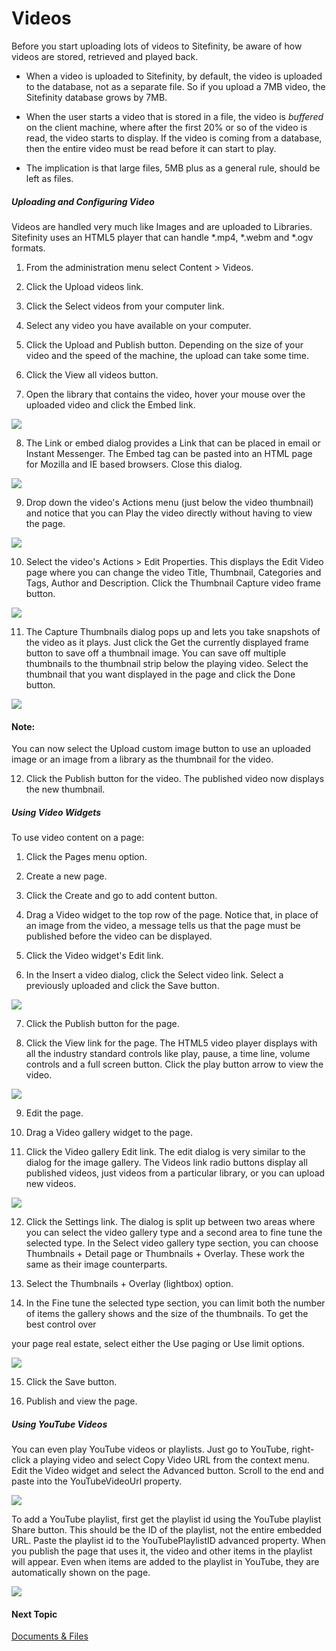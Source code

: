 Videos
======

Before you start uploading lots of videos to Sitefinity, be aware of
how videos are stored, retrieved and played back.

-   When a video is uploaded to Sitefinity, by default, the video is
    uploaded to the database, not as a separate file. So if you upload a
    7MB video, the Sitefinity database grows by 7MB.

-   When the user starts a video that is stored in a file, the video is
    *buffered* on the client machine, where after the first 20% or so of
    the video is read, the video starts to display. If the video is
    coming from a database, then the entire video must be read before it
    can start to play.

-   The implication is that large files, 5MB plus as a general rule,
    should be left as files.

##### Uploading and Configuring Video

Videos are handled very much like Images and are uploaded to
Libraries. Sitefinity uses an HTML5 player that can handle \*.mp4,
\*.webm and \*.ogv formats.

1.  From the administration menu select Content \> Videos.

2.  Click the Upload videos link.

3.  Click the Select videos from your computer link.

4.  Select any video you have available on your computer.

5.  Click the Upload and Publish button. Depending on the size of your
    video and the speed of the machine, the upload can take some time.

6.  Click the View all videos button.

7.  Open the library that contains the video, hover your mouse over the
    uploaded video and click the Embed link.

![](../media/image197.jpeg)

8.  The Link or embed dialog provides a Link that can be placed in email
    or Instant Messenger. The Embed tag can be pasted into an HTML page
    for Mozilla and IE based browsers. Close this dialog.

![](../media/image199.png)

9.  Drop down the video\'s Actions menu (just below the video thumbnail)
    and notice that you can Play the video directly without having to
    view the page.

![](../media/image201.png)

10. Select the video\'s Actions \> Edit Properties. This displays the
    Edit Video page where you can change the video Title, Thumbnail,
    Categories and Tags, Author and Description. Click the Thumbnail
    Capture video frame button.

![](../media/image203.jpeg)

11. The Capture Thumbnails dialog pops up and lets you take snapshots of
    the video as it plays. Just click the Get the currently displayed
    frame button to save off a thumbnail image. You can save off
    multiple thumbnails to the thumbnail strip below the playing video.
    Select the thumbnail that you want displayed in the page and click
    the Done button.

![](../media/image205.jpeg)

#### Note: 
You can now select the Upload custom image button to use an
uploaded image or an image from a library as the thumbnail for the
video.

12. Click the Publish button for the video. The published video now
    displays the new thumbnail.

##### Using Video Widgets

To use video content on a page:

1.  Click the Pages menu option.

2.  Create a new page.

3.  Click the Create and go to add content button.

4.  Drag a Video widget to the top row of the page. Notice that, in
    place of an image from the video, a message tells us that the page
    must be published before the video can be displayed.

5.  Click the Video widget\'s Edit link.

6.  In the Insert a video dialog, click the Select video link. Select a
    previously uploaded and click the Save button.

![](../media/image207.png)

7.  Click the Publish button for the page.

8.  Click the View link for the page. The HTML5 video player displays
    with all the industry standard controls like play, pause, a time
    line, volume controls and a full screen button. Click the play
    button arrow to view the video.

![](../media/image208.jpeg)

9.  Edit the page.

10. Drag a Video gallery widget to the page.

11. Click the Video gallery Edit link. The edit dialog is very similar
    to the dialog for the image gallery. The Videos link radio buttons
    display all published videos, just videos from a particular library,
    or you can upload new videos.

![](../media/image209.png)

12. Click the Settings link. The dialog is split up between two areas
    where you can select the video gallery type and a second area to
    fine tune the selected type. In the Select video gallery type
    section, you can choose Thumbnails + Detail page or Thumbnails +
    Overlay. These work the same as their image counterparts.

13. Select the Thumbnails + Overlay (lightbox) option.

14. In the Fine tune the selected type section, you can limit both the
    number of items the gallery shows and the size of the thumbnails. To
    get the best control over

your page real estate, select either the Use paging or Use limit options.

![](../media/image210.png)

15. Click the Save button.

16. Publish and view the page.

##### Using YouTube Videos

You can even play YouTube videos or playlists. Just go to YouTube,
right-click a playing video and select Copy Video URL from the context
menu. Edit the Video widget and select the Advanced button. Scroll to
the end and paste into the YouTubeVideoUrl property.

![](../media/image211.png)

To add a YouTube playlist, first get the playlist id using the YouTube
playlist Share button. This should be the ID of the playlist, not the
entire embedded URL. Paste the playlist id to the YouTubePlaylistID
advanced property. When you publish the page that uses it, the video
and other items in the playlist will appear. Even when items are added
to the playlist in YouTube, they are automatically shown on the page.

![](../media/image213.jpeg)

#### Next Topic
[Documents & Files](../Documents%20and%20Files/readme.md)
